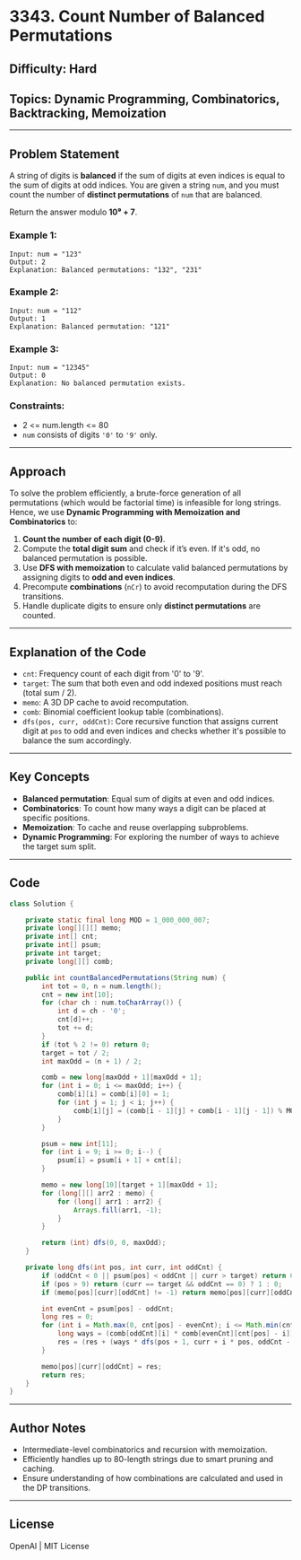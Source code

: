 
# 3343. Count Number of Balanced Permutations

## Difficulty: Hard  
## Topics: Dynamic Programming, Combinatorics, Backtracking, Memoization

---

## Problem Statement

A string of digits is **balanced** if the sum of digits at even indices is equal to the sum of digits at odd indices. You are given a string `num`, and you must count the number of **distinct permutations** of `num` that are balanced.

Return the answer modulo **10⁹ + 7**.

### Example 1:
```
Input: num = "123"
Output: 2
Explanation: Balanced permutations: "132", "231"
```

### Example 2:
```
Input: num = "112"
Output: 1
Explanation: Balanced permutation: "121"
```

### Example 3:
```
Input: num = "12345"
Output: 0
Explanation: No balanced permutation exists.
```

### Constraints:
- 2 <= num.length <= 80  
- `num` consists of digits `'0'` to `'9'` only.

---

## Approach

To solve the problem efficiently, a brute-force generation of all permutations (which would be factorial time) is infeasible for long strings. Hence, we use **Dynamic Programming with Memoization and Combinatorics** to:

1. **Count the number of each digit (0-9)**.
2. Compute the **total digit sum** and check if it’s even. If it's odd, no balanced permutation is possible.
3. Use **DFS with memoization** to calculate valid balanced permutations by assigning digits to **odd and even indices**.
4. Precompute **combinations** (`nCr`) to avoid recomputation during the DFS transitions.
5. Handle duplicate digits to ensure only **distinct permutations** are counted.

---

## Explanation of the Code

- `cnt`: Frequency count of each digit from '0' to '9'.
- `target`: The sum that both even and odd indexed positions must reach (total sum / 2).
- `memo`: A 3D DP cache to avoid recomputation.
- `comb`: Binomial coefficient lookup table (combinations).
- `dfs(pos, curr, oddCnt)`: Core recursive function that assigns current digit at `pos` to odd and even indices and checks whether it's possible to balance the sum accordingly.

---

## Key Concepts

- **Balanced permutation**: Equal sum of digits at even and odd indices.
- **Combinatorics**: To count how many ways a digit can be placed at specific positions.
- **Memoization**: To cache and reuse overlapping subproblems.
- **Dynamic Programming**: For exploring the number of ways to achieve the target sum split.

---

## Code

```java
class Solution {

    private static final long MOD = 1_000_000_007;
    private long[][][] memo;
    private int[] cnt;
    private int[] psum;
    private int target;
    private long[][] comb;

    public int countBalancedPermutations(String num) {
        int tot = 0, n = num.length();
        cnt = new int[10];
        for (char ch : num.toCharArray()) {
            int d = ch - '0';
            cnt[d]++;
            tot += d;
        }
        if (tot % 2 != 0) return 0;
        target = tot / 2;
        int maxOdd = (n + 1) / 2;

        comb = new long[maxOdd + 1][maxOdd + 1];
        for (int i = 0; i <= maxOdd; i++) {
            comb[i][i] = comb[i][0] = 1;
            for (int j = 1; j < i; j++) {
                comb[i][j] = (comb[i - 1][j] + comb[i - 1][j - 1]) % MOD;
            }
        }

        psum = new int[11];
        for (int i = 9; i >= 0; i--) {
            psum[i] = psum[i + 1] + cnt[i];
        }

        memo = new long[10][target + 1][maxOdd + 1];
        for (long[][] arr2 : memo) {
            for (long[] arr1 : arr2) {
                Arrays.fill(arr1, -1);
            }
        }

        return (int) dfs(0, 0, maxOdd);
    }

    private long dfs(int pos, int curr, int oddCnt) {
        if (oddCnt < 0 || psum[pos] < oddCnt || curr > target) return 0;
        if (pos > 9) return (curr == target && oddCnt == 0) ? 1 : 0;
        if (memo[pos][curr][oddCnt] != -1) return memo[pos][curr][oddCnt];

        int evenCnt = psum[pos] - oddCnt;
        long res = 0;
        for (int i = Math.max(0, cnt[pos] - evenCnt); i <= Math.min(cnt[pos], oddCnt); i++) {
            long ways = (comb[oddCnt][i] * comb[evenCnt][cnt[pos] - i]) % MOD;
            res = (res + (ways * dfs(pos + 1, curr + i * pos, oddCnt - i)) % MOD) % MOD;
        }

        memo[pos][curr][oddCnt] = res;
        return res;
    }
}
```

---

## Author Notes

- Intermediate-level combinatorics and recursion with memoization.
- Efficiently handles up to 80-length strings due to smart pruning and caching.
- Ensure understanding of how combinations are calculated and used in the DP transitions.

---

## License

OpenAI | MIT License
